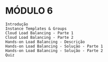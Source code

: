 # MÓDULO 6

    Introdução
    Instance Templates & Groups
    Cloud Load Balancing - Parte 1
    Cloud Load Balancing - Parte 2
    Hands-on Load Balancing - Descrição
    Hands-on Load Balancing - Solução - Parte 1
    Hands-on Load Balancing - Solução - Parte 2
    Quiz

